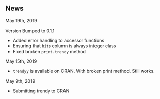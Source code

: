 ## News

May 19th, 2019

Version Bumped to 0.1.1

* Added error handling to accessor functions
* Ensuring that `hits` column is always integer class
* Fixed broken `print.trendy` method

May 15th, 2019

* `trendyy` is available on CRAN. With broken print method. Still works.


May 9th, 2019

* Submitting trendy to CRAN
